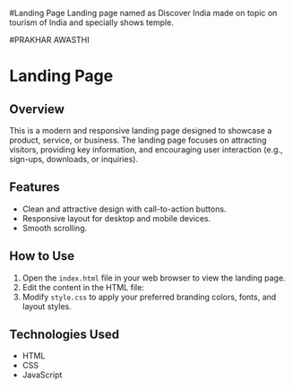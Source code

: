#Landing Page
Landing page named as Discover India made on topic on tourism of India and specially shows temple. 

#PRAKHAR AWASTHI

# Landing Page 

## Overview
This is a modern and responsive landing page designed to showcase a product, service, or business. The landing page focuses on attracting visitors, providing key information, and encouraging user interaction (e.g., sign-ups, downloads, or inquiries).

## Features
- Clean and attractive design with call-to-action buttons.
- Responsive layout for desktop and mobile devices.
- Smooth scrolling.

## How to Use
1. Open the `index.html` file in your web browser to view the landing page.
2. Edit the content in the HTML file:
3. Modify `style.css` to apply your preferred branding colors, fonts, and layout styles.

## Technologies Used
- HTML
- CSS
- JavaScript
